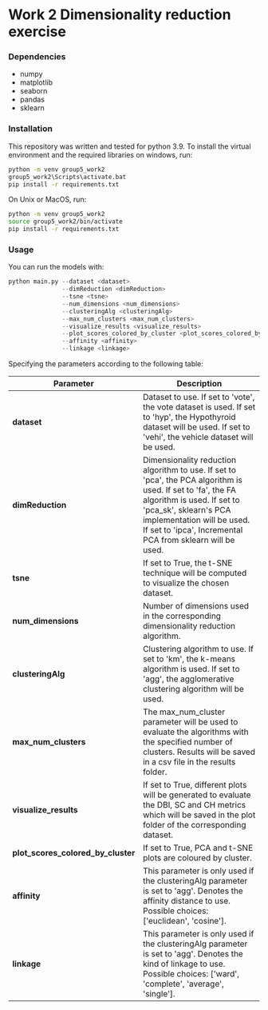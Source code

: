 # Work 2 Dimensionality reduction exercise

### Dependencies

- numpy
- matplotlib
- seaborn
- pandas
- sklearn

### Installation 

This repository was written and tested for python 3.9. To install the virtual environment and the required libraries on windows, run:

```bash
python -m venv group5_work2
group5_work2\Scripts\activate.bat
pip install -r requirements.txt
```

On Unix or MacOS, run:

```bash
python -m venv group5_work2
source group5_work2/bin/activate
pip install -r requirements.txt
```


### Usage

You can run the models with:

```python
python main.py --dataset <dataset>
               --dimReduction <dimReduction>
               --tsne <tsne>
               --num_dimensions <num_dimensions>
               --clusteringAlg <clusteringAlg>
               --max_num_clusters <max_num_clusters> 
               --visualize_results <visualize_results>
               --plot_scores_colored_by_cluster <plot_scores_colored_by_cluster>
               --affinity <affinity>
               --linkage <linkage>
```
Specifying the parameters  according to the following table:

| Parameter           | Description                                                                                                                                                                                                                                                 |
|---------------------|-------------------------------------------------------------------------------------------------------------------------------------------------------------------------------------------------------------------------------------------------------------|
| **dataset**         | Dataset to use. If set to 'vote', the vote dataset is used. If set to 'hyp', the Hypothyroid dataset will be used. If set to 'vehi', the vehicle dataset will be used.                                                                                      |
| **dimReduction**    | Dimensionality reduction algorithm to use. If set to 'pca', the PCA algorithm is used. If set to 'fa', the FA algorithm is used. If set to 'pca_sk', sklearn's PCA implementation will be used. If set to 'ipca', Incremental PCA from sklearn will be used. |
| **tsne**            | If set to True, the t-SNE technique will be computed to visualize the chosen dataset.                                                                                                                                                                       |
| **num_dimensions**  | Number of dimensions used in the corresponding dimensionality reduction algorithm.                                                                                                                                                                          |                   
| **clusteringAlg**   | Clustering algorithm to use. If set to 'km', the k-means algorithm is used. If set to 'agg', the agglomerative clustering algorithm will be used.                                                                                                           
| **max_num_clusters** | The max_num_cluster parameter will be used to evaluate the algorithms with the specified number of clusters. Results will be saved in a csv file in the results folder.                                                                                     |
| **visualize_results** | If set to True, different plots will be generated to evaluate the DBI, SC and CH metrics which will be saved in the plot folder of the corresponding dataset.                                                                                               |  
| **plot_scores_colored_by_cluster** | If set to True, PCA and t-SNE plots are coloured by cluster.                                                                                                                                                                                                
| **affinity**        | This parameter is only used if the clusteringAlg parameter is set to 'agg'. Denotes the affinity distance to use. Possible choices: ['euclidean', 'cosine'].                                                                                                |
| **linkage**         | This parameter is only used if the clusteringAlg parameter is set to 'agg'. Denotes the kind of linkage to use. Possible choices: ['ward', 'complete', 'average', 'single'].                                                                                |
